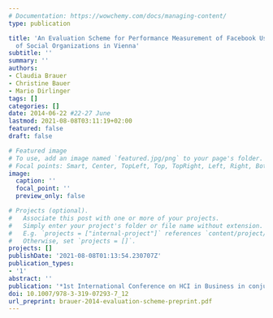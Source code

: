 ```yaml
---
# Documentation: https://wowchemy.com/docs/managing-content/
type: publication

title: 'An Evaluation Scheme for Performance Measurement of Facebook Use: an Example
  of Social Organizations in Vienna'
subtitle: ''
summary: ''
authors:
- Claudia Brauer
- Christine Bauer
- Mario Dirlinger
tags: []
categories: []
date: 2014-06-22 #22-27 June
lastmod: 2021-08-08T03:11:19+02:00
featured: false
draft: false

# Featured image
# To use, add an image named `featured.jpg/png` to your page's folder.
# Focal points: Smart, Center, TopLeft, Top, TopRight, Left, Right, BottomLeft, Bottom, BottomRight.
image:
  caption: ''
  focal_point: ''
  preview_only: false

# Projects (optional).
#   Associate this post with one or more of your projects.
#   Simply enter your project's folder or file name without extension.
#   E.g. `projects = ["internal-project"]` references `content/project/deep-learning/index.md`.
#   Otherwise, set `projects = []`.
projects: []
publishDate: '2021-08-08T01:13:54.230707Z'
publication_types:
- '1'
abstract: ''
publication: '*1st International Conference on HCI in Business in conjunction with 16th International Conference on Human-Computer Interaction (HCIB/HCII 2014)*'
doi: 10.1007/978-3-319-07293-7_12
url_preprint: brauer-2014-evaluation-scheme-preprint.pdf
---
```


